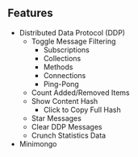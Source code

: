 ## Features

- Distributed Data Protocol (DDP)
    - Toggle Message Filtering 
        - Subscriptions
        - Collections
        - Methods
        - Connections
        - Ping-Pong
    - Count Added/Removed Items
    - Show Content Hash
        - Click to Copy Full Hash
    - Star Messages
    - Clear DDP Messages
    - Crunch Statistics Data
- Minimongo